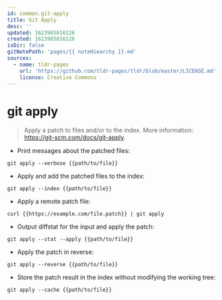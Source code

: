 ```yaml
---
id: common.git-apply
title: Git Apply
desc: ''
updated: 1623965016126
created: 1623965016126
isDir: false
gitNotePath: 'pages/{{ noteHiearchy }}.md'
sources:
  - name: tldr-pages
    url: 'https://github.com/tldr-pages/tldr/blob/master/LICENSE.md'
    license: Creative Commons
---
```

# git apply

> Apply a patch to files and/or to the index.
> More information: <https://git-scm.com/docs/git-apply>.

- Print messages about the patched files:

`git apply --verbose {{path/to/file}}`

- Apply and add the patched files to the index:

`git apply --index {{path/to/file}}`

- Apply a remote patch file:

`curl {{https://example.com/file.patch}} | git apply`

- Output diffstat for the input and apply the patch:

`git apply --stat --apply {{path/to/file}}`

- Apply the patch in reverse:

`git apply --reverse {{path/to/file}}`

- Store the patch result in the index without modifying the working tree:

`git apply --cache {{path/to/file}}`

